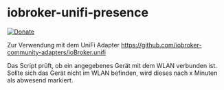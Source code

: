 # iobroker-unifi-presence
[![Donate](https://img.shields.io/badge/Donate-PayPal-green.svg)](tpruegner@gmail.com)

Zur Verwendung mit dem UniFi Adapter https://github.com/iobroker-community-adapters/ioBroker.unifi

Das Script prüft, ob ein angegebenes Gerät mit dem WLAN verbunden ist. Sollte sich das Gerät nicht im WLAN befinden, wird dieses nach x Minuten als abwesend markiert.

